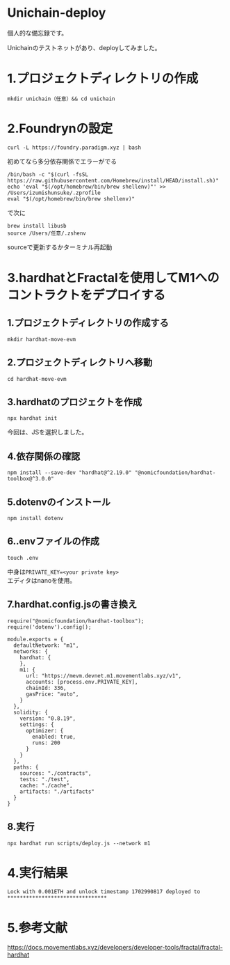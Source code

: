 # Unichain-deploy

個人的な備忘録です。

Unichainのテストネットがあり、deployしてみました。

# 1.プロジェクトディレクトリの作成
```
mkdir unichain（任意）&& cd unichain
```

# 2.Foundrynの設定
```
curl -L https://foundry.paradigm.xyz | bash
```
初めてなら多分依存関係でエラーがでる
```
/bin/bash -c "$(curl -fsSL https://raw.githubusercontent.com/Homebrew/install/HEAD/install.sh)"
echo 'eval "$(/opt/homebrew/bin/brew shellenv)"' >> /Users/izumishunsuke/.zprofile
eval "$(/opt/homebrew/bin/brew shellenv)"
```
で次に
```
brew install libusb
source /Users/任意/.zshenv
```
sourceで更新するかターミナル再起動


# 3.hardhatとFractalを使用してM1へのコントラクトをデプロイする

## 1.プロジェクトディレクトリの作成する
```
mkdir hardhat-move-evm
```

## 2.プロジェクトディレクトリへ移動
```
cd hardhat-move-evm
```

## 3.hardhatのプロジェクトを作成
 ```
 npx hardhat init
```
 
 今回は、JSを選択しました。

## 4.依存関係の確認

```
npm install --save-dev "hardhat@^2.19.0" "@nomicfoundation/hardhat-toolbox@^3.0.0"
```


## 5.dotenvのインストール
```
npm install dotenv
```


## 6..envファイルの作成
```
touch .env
```
中身は`PRIVATE_KEY=<your private key>` <br>
エディタはnanoを使用。


## 7.hardhat.config.jsの書き換え
```
require("@nomicfoundation/hardhat-toolbox");
require('dotenv').config();

module.exports = {
  defaultNetwork: "m1",
  networks: {
    hardhat: {
    },
    m1: {
      url: "https://mevm.devnet.m1.movementlabs.xyz/v1",
      accounts: [process.env.PRIVATE_KEY],
      chainId: 336,
      gasPrice: "auto",
    }
  },
  solidity: {
    version: "0.8.19",
    settings: {
      optimizer: {
        enabled: true,
        runs: 200
      }
    }
  },
  paths: {
    sources: "./contracts",
    tests: "./test",
    cache: "./cache",
    artifacts: "./artifacts"
  }
}
```


## 8.実行
```
npx hardhat run scripts/deploy.js --network m1
```


# 4.実行結果
`Lock with 0.001ETH and unlock timestamp 1702990817 deployed to ********************************`


# 5.参考文献
<https://docs.movementlabs.xyz/developers/developer-tools/fractal/fractal-hardhat>
